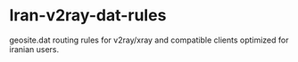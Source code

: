 # Iran-v2ray-dat-rules
geosite.dat routing rules for v2ray/xray and compatible clients optimized for iranian users.
